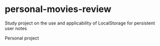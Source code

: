 # personal-movies-review
Study project on the use and applicability of LocalStorage for persistent user notes

Personal project
